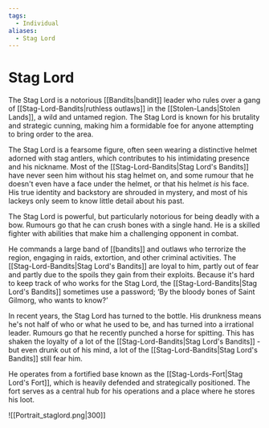 ```yaml
---
tags:
  - Individual
aliases:
  - Stag Lord
---
```

# Stag Lord
The Stag Lord is a notorious [[Bandits|bandit]] leader who rules over a gang of [[Stag-Lord-Bandits|ruthless outlaws]] in the [[Stolen-Lands|Stolen Lands]], a wild and untamed region. The Stag Lord is known for his brutality and strategic cunning, making him a formidable foe for anyone attempting to bring order to the area.

The Stag Lord is a fearsome figure, often seen wearing a distinctive helmet adorned with stag antlers, which contributes to his intimidating presence and his nickname. Most of the [[Stag-Lord-Bandits|Stag Lord's Bandits]] have never seen him without his stag helmet on, and some rumour that he doesn't even have a face under the helmet, or that his helmet _is_ his face. His true identity and backstory are shrouded in mystery, and most of his lackeys only seem to know little detail about his past. 

The Stag Lord is powerful, but particularly notorious for being deadly with a bow. Rumours go that he can crush bones with a single hand. He is a skilled fighter with abilities that make him a challenging opponent in combat.

He commands a large band of [[bandits]] and outlaws who terrorize the region, engaging in raids, extortion, and other criminal activities. The [[Stag-Lord-Bandits|Stag Lord's Bandits]] are loyal to him, partly out of fear and partly due to the spoils they gain from their exploits. Because it's hard to keep track of who works for the Stag Lord, the [[Stag-Lord-Bandits|Stag Lord's Bandits]] sometimes use a password; ‘By the bloody bones of Saint Gilmorg, who wants to know?’ 

In recent years, the Stag Lord has turned to the bottle. His drunkness means he's not half of who or what he used to be, and has turned into a irrational leader. Rumours go that he recently punched a horse for spitting. This has shaken the loyalty of a lot of the [[Stag-Lord-Bandits|Stag Lord's Bandits]]  - but even drunk out of his mind, a lot of the [[Stag-Lord-Bandits|Stag Lord's Bandits]] still fear him. 

He operates from a fortified base known as the [[Stag-Lords-Fort|Stag Lord's Fort]], which is heavily defended and strategically positioned. The fort serves as a central hub for his operations and a place where he stores his loot.

![[Portrait_staglord.png|300]] 